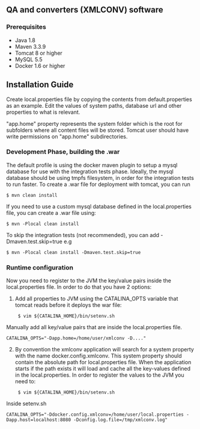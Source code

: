 ## QA and converters (XMLCONV) software

### Prerequisites

* Java 1.8
* Maven 3.3.9
* Tomcat 8 or higher
* MySQL 5.5
* Docker 1.6 or higher

## Installation Guide

Create local.properties file by copying the contents from default.properties as an example.
Edit the values of system paths, database url and other properties to what is relevant.

"app.home" property represents the system folder which is the root for subfolders where all content files will be stored.
Tomcat user should have write permissions on "app.home" subdirectories.

### Development Phase, building the .war

The default profile is using the docker maven plugin to setup a mysql database for use with the integration tests phase.
Ideally, the mysql database should be using tmpfs filesystem, in order for the integration tests to run faster.
To create a .war file for deployment with tomcat, you can run

    $ mvn clean install

If you need to use a custom mysql database defined in the local.properties file, you can create a .war file using:

    $ mvn -Plocal clean install

To skip the integration tests (not recommended), you can add -Dmaven.test.skip=true e.g

    $ mvn -Plocal clean install -Dmaven.test.skip=true

### Runtime configuration

Now you need to register to the JVM the key/value pairs inside the local.properties file. In order to do that you have 2 options:

1. Add all properties to JVM using the CATALINA_OPTS variable that tomcat reads before it deploys the war file:
	
	
		$ vim ${CATALINA_HOME}/bin/setenv.sh

Manually add all key/value pairs that are inside the local.properties file.

	CATALINA_OPTS="-Dapp.home=/home/user/xmlconv -D...."

2. By convention the xmlconv application will search for a system property with the name docker.config.xmlconv. This system property should contain the absolute path for local.properties file. When the application starts if the path exists it will load and cache all the key-values defined in the local.properties. In order to register the values to the JVM you need to:

		$ vim ${CATALINA_HOME}/bin/setenv.sh

Inside setenv.sh

	CATALINA_OPTS="-Ddocker.config.xmlconv=/home/user/local.properties -Dapp.host=localhost:8080 -Dconfig.log.file=/tmp/xmlconv.log"

